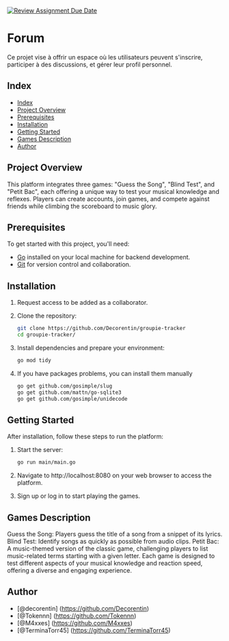 [![Review Assignment Due Date](https://classroom.github.com/assets/deadline-readme-button-24ddc0f5d75046c5622901739e7c5dd533143b0c8e959d652212380cedb1ea36.svg)](https://classroom.github.com/a/J7fVND2K)

# Forum

Ce projet vise à offrir un espace où les utilisateurs
peuvent s'inscrire, participer à des discussions, et gérer leur profil personnel.

## Index

- [Index](#index)
- [Project Overview](#project-overview)
- [Prerequisites](#prerequisites)
- [Installation](#installation)
- [Getting Started](#getting-started)
- [Games Description](#games-description)
- [Author](#author)

## Project Overview

This platform integrates three games: "Guess the Song", "Blind Test", and "Petit Bac", each offering a unique way to test your musical knowledge and reflexes. Players can create accounts, join games, and compete against friends while climbing the scoreboard to music glory.

## Prerequisites

To get started with this project, you'll need:

- [Go](https://go.dev/doc/install) installed on your local machine for backend development.
- [Git](https://git-scm.com/downloads) for version control and collaboration.

## Installation

1. Request access to be added as a collaborator.

2. Clone the repository:
   ```bash
   git clone https://github.com/Decorentin/groupie-tracker
   cd groupie-tracker/

3. Install dependencies and prepare your environment:
    ```bash
    go mod tidy

4. If you have packages problems, you can install them manually
    ```bash
    go get github.com/gosimple/slug
    go get github.com/mattn/go-sqlite3
    go get github.com/gosimple/unidecode

## Getting Started

After installation, follow these steps to run the platform:

1. Start the server:
    ```bash
    go run main/main.go

2. Navigate to http://localhost:8080 on your web browser to access the platform.

3. Sign up or log in to start playing the games.

## Games Description

Guess the Song: Players guess the title of a song from a snippet of its lyrics.
Blind Test: Identify songs as quickly as possible from audio clips.
Petit Bac: A music-themed version of the classic game, challenging players to list music-related terms starting with a given letter.
Each game is designed to test different aspects of your musical knowledge and reaction speed, offering a diverse and engaging experience.

## Author

- [@decorentin] (https://github.com/Decorentin)
- [@Tokennn] (https://github.com/Tokennn)
- [@M4xxes] (https://github.com/M4xxes)
- [@TerminaTorr45] (https://github.com/TerminaTorr45)

